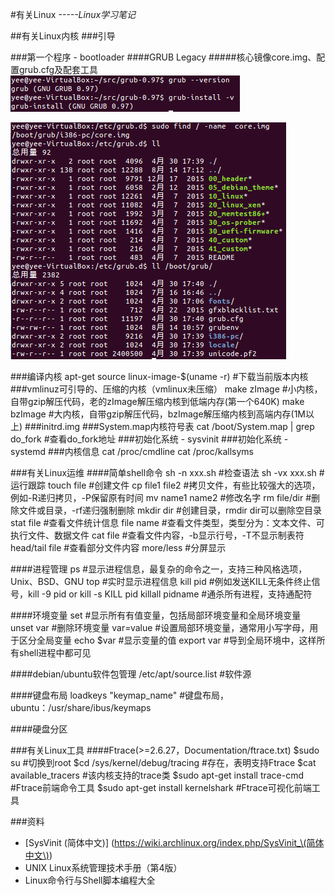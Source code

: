 #有关Linux
*-----Linux学习笔记*


##有关Linux内核
###引导

###第一个程序 - bootloader
####GRUB Legacy
#####核心镜像core.img、配置grub.cfg及配套工具
![grub0.97](../doc/grub0.97.PNG)

![grub0.97-2](../doc/grub0.97-2.PNG)

###编译内核
	apt-get source linux-image-$(uname -r)		#下载当前版本内核
###vmlinuz可引导的、压缩的内核（vmlinux未压缩）
	make zImage		#小内核，自带gzip解压代码，老的zImage解压缩内核到低端内存(第一个640K)
    make bzImage	#大内核，自带gzip解压代码，bzImage解压缩内核到高端内存(1M以上)
###initrd.img
###System.map内核符号表
	cat /boot/System.map | grep do_fork		#查看do_fork地址
###初始化系统 - sysvinit
###初始化系统 - systemd
###内核信息
	cat /proc/cmdline
	cat /proc/kallsyms


###有关Linux运维
####简单shell命令
    sh -n xxx.sh       	#检查语法
	sh -vx xxx.sh		#运行跟踪
	touch file			#创建文件
	cp file1 file2				#拷贝文件，有些比较强大的选项，例如-R递归拷贝，-P保留原有时间
    mv name1 name2		#修改名字
    rm 	 file/dir		#删除文件或目录，-rf递归强制删除
	mkdir dir		#创建目录，rmdir dir可以删除空目录
    stat file		#查看文件统计信息
    file name		#查看文件类型，类型分为：文本文件、可执行文件、数据文件
    cat file		#查看文件内容，-b显示行号，-T不显示制表符
    head/tail file		#查看部分文件内容
    more/less		#分屏显示

####进程管理
	ps		#显示进程信息，最复杂的命令之一，支持三种风格选项，Unix、BSD、GNU
	top		#实时显示进程信息
    kill pid		#例如发送KILL无条件终止信号，kill -9 pid or kill -s KILL pid
    killall pidname	#通杀所有进程，支持通配符

####环境变量
	set		#显示所有有值变量，包括局部环境变量和全局环境变量
    unset var		#删除环境变量
    var=value		#设置局部环境变量，通常用小写字母，用于区分全局变量
    echo $var		#显示变量的值
    export var		#导到全局环境中，这样所有shell进程中都可见

####debian/ubuntu软件包管理
	/etc/apt/source.list		#软件源

####键盘布局
	loadkeys "keymap_name"		#键盘布局，ubuntu：/usr/share/ibus/keymaps

####硬盘分区


###有关Linux工具
####Ftrace(>=2.6.27，Documentation/ftrace.txt)
	$sudo su							#切换到root
    $cd /sys/kernel/debug/tracing		#存在，表明支持Ftrace
    $cat available_tracers				#该内核支持的trace类
    $sudo apt-get install trace-cmd		#Ftrace前端命令工具
    $sudo apt-get install kernelshark	#Ftrace可视化前端工具

###资料
- [SysVinit (简体中文)] (https://wiki.archlinux.org/index.php/SysVinit_\(简体中文\))
- UNIX Linux系统管理技术手册（第4版）
- Linux命令行与Shell脚本编程大全